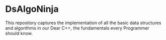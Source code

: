 # DsAlgoNinja
This repository captures the implementation of all the basic data structures and algorithms in our Dear C++, the fundamentals every Programmer should know.

